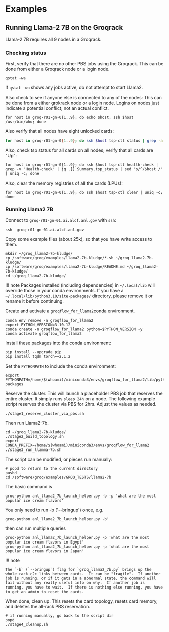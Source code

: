 # Examples

## Running Llama-2 7B on the Groqrack

Llama-2 7B requires all 9 nodes in a Groqrack.

### Checking status

First, verify that there are no other PBS jobs using the Groqrack. This can be done from either a Groqrack node or a login node.
```console
qstat -wa
```
If `qstat -wa` shows any jobs active, do not attempt to start Llama2.

Also check to see if anyone else is connected to any of the nodes: This can be done from a either grokrack node or a login node. Logins on nodes just indicate a potential conflict; not an actual conflict. 
```console
for host in groq-r01-gn-0{1..9}; do echo $host; ssh $host /usr/bin/who; done
```

Also verify that all nodes have eight unlocked cards:
```bash
for host in groq-r01-gn-0{1..9}; do ssh $host tsp-ctl status | grep -a "Device Locked" | sed "s/ Device Locked/$host Device locked/" | uniq -c ; done
```

Also, check tsp status for all cards on all nodes; verify that all cards are "Up":
```
for host in groq-r01-gn-0{1..9}; do ssh $host tsp-ctl health-check | grep -v "Health-check" | jq .[].Summary.tsp_status | sed "s/^/$host /" | uniq -c; done
```

Also, clear the memory registries of all the cards (LPUs): 
```
for host in groq-r01-gn-0{1..9}; do ssh $host tsp-ctl clear | uniq -c; done
```

### Running Llama2 7B

Connect to `groq-r01-gn-01.ai.alcf.anl.gov` with `ssh`:
```console
ssh  groq-r01-gn-01.ai.alcf.anl.gov
```

Copy some example files (about 25k), so that you have write access to them.
```console
mkdir ~/groq_llama2-7b-kludge/
cp /software/groq/examples/llama2-7b-kludge/*.sh ~/groq_llama2-7b-kludge/
cp /software/groq/examples/llama2-7b-kludge/README.md ~/groq_llama2-7b-kludge/
cd ~/groq_llama2-7b-kludge/
```

!!! note
     Packages installed (including dependencies) in `~/.local/lib` will override those in your conda environments. If you have a `~/.local/lib/python3.10/site-packages/` directory, please remove it or rename it before continuing.

Create and activate a `groqflow_for_llama2`conda environment.
```console
conda env remove -n groqflow_for_llama2
export PYTHON_VERSION=3.10.12
conda create -n groqflow_for_llama2 python=$PYTHON_VERSION -y
conda activate groqflow_for_llama2
```

Install these packages into the conda environment:
```
pip install --upgrade pip
pip install tqdm torch==2.1.2
```

Set the `PYTHONPATH` to include the conda environment:
```console
export PYTHONPATH=/home/$(whoami)/miniconda3/envs/groqflow_for_llama2/lib/python3.10/site-packages
```

Reserve the cluster. This will launch a placeholder PBS job that reserves the entire cluster.  It simply runs `sleep 24h` on a node. The following example script reserves the cluster via PBS for 2hrs. Adjust the values as needed.
```console
./stage1_reserve_cluster_via_pbs.sh
```

Then run Llama2-7b. 
```console
cd ~/groq_llama2-7b-kludge/
./stage2_build_topology.sh
export CONDA_PREFIX=/home/$(whoami)/miniconda3/envs/groqflow_for_llama2
./stage3_run_llamma-7b.sh
```
The script can be modified, or pieces run manually:
```console
# popd to return to the current directory
pushd .
cd /software/groq/examples/GROQ_TESTS/llama2-7b
```

The basic command is 
```console
groq-python anl_llama2_7b_launch_helper.py -b -p 'what are the most popular ice cream flavors'
```
You only need to run -b ('--bringup') once, e.g.
```console
groq-python anl_llama2_7b_launch_helper.py -b'
```
then can run multiple queries
```console
groq-python anl_llama2_7b_launch_helper.py -p 'what are the most popular ice cream flavors in Egypt'
groq-python anl_llama2_7b_launch_helper.py -p 'what are the most popular ice cream flavors in Japan'
```

!!! note

    The `-b` (`--bringup`) flag for `groq_llama2_7b.py` brings up the whole rack c2c links between cards.  It can be "fragile".  If another job is running, or if it gets in a abnormal state, the command will fail without any really useful info on why.  If another job is running, you have to wait.  If there is nothing else running, you have to get an admin to reset the cards.

When done, clean up. This resets the card topology, resets card memory, and deletes the all-rack PBS reservation.
```console
# if running manually, go back to the script dir
popd
./stage4_cleanup.sh
```

